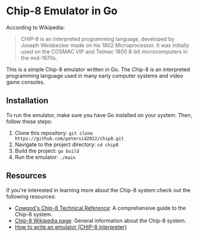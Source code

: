 # Chip-8 Emulator in Go

According to Wikipedia:
> CHIP-8 is an interpreted programming language, developed by Joseph Weisbecker made on his 1802 Microprocessor. It was initially used on the COSMAC VIP and Telmac 1800 8-bit microcomputers in the mid-1970s.

This is a simple Chip-8 emulator written in Go. The Chip-8 is an interpreted programming language used in many early computer systems and video game consoles.

## Installation

To run the emulator, make sure you have Go installed on your system. Then, follow these steps:

1. Clone this repository: ```git clone https://github.com/petersid2022/chip8.git```
2. Navigate to the project directory: ```cd chip8```
3. Build the project: ```go build```
4. Run the emulator: ```./main```

## Resources

If you're interested in learning more about the Chip-8 system check out the following resources:

* [Cowgod's Chip-8 Technical Reference](http://devernay.free.fr/hacks/chip8/C8TECH10.HTM): A comprehensive guide to the Chip-8 system.
* [Chip-8 Wikipedia page](https://en.wikipedia.org/wiki/CHIP-8): General information about the Chip-8 system.
* [How to write an emulator (CHIP-8 interpreter)](http://www.multigesture.net/articles/how-to-write-an-emulator-chip-8-interpreter/)
